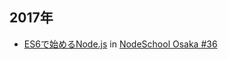 ## 2017年

* [ES6で始めるNode.js](20170709-nodeschool-osaka-36.html) in [NodeSchool Osaka #36](https://nodejs.connpass.com/event/60303/)
